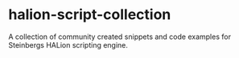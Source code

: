 # halion-script-collection
A collection of community created snippets and code examples for Steinbergs HALion scripting engine.
